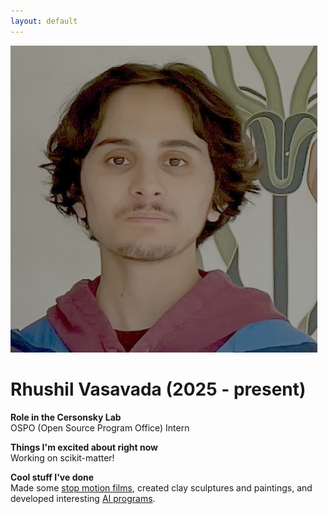```yaml
---
layout: default
---
```


<head>
<style>
.profile-container {
 display: flex;
 flex-direction: row;
 flex-wrap: wrap;
 justify-content: center;
 align-items: center;
 gap: 15px 15px;
 max-width: 100%;
 margin-left: auto;
 margin-right: auto;
 margin-top: 20px;
 margin-bottom: 20px;
}
.extra {
 object-fit: cover;
 text-align: center;
 max-width: 20em;
 max-height: 24em;
}
.profile {
 width: 32em;
 height: 32em;
 object-fit: cover;
}

@media print, screen and (max-width: 720px) {
 .profile {
  width: 100%;
 }
}

</style>
</head>

<!-- Replace `example_student` with your name -->
<img src="/assets/img/rhushil_vasavada.png" alt="Placeholder Image" class="center" style="max-width: 100%">

<!-- Replace `Example Student` with your name and include your start date-->
# **Rhushil Vasavada (2025 - present)**

<!-- Choose your title -- feel free to be professionally silly -->
**Role in the Cersonsky Lab**\
OSPO (Open Source Program Office) Intern

<!-- Name at least one research topic amongst this list -->
**Things I'm excited about right now**\
Working on scikit-matter!

<!-- Ultimately, we'll use this section to
     include papers and talks, and contributions
     But for now put whatever you want -->
**Cool stuff I've done**\
Made some [stop motion films](https://www.youtube.com/@rhushil), created clay sculptures and paintings, and developed interesting [AI programs](https://github.com/generalAlkazer).

<!-- If you have photos you would like to exhibit,
     save them as `/assets/member_images/your_name_photo_#.png`
     and replace example_student below -->

